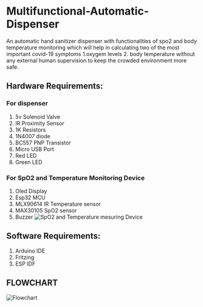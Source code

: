 # Multifunctional-Automatic-Dispenser
An automatic hand sanitizer dispenser with functionalities of spo2 and body temperature monitoring which will help in calculating two of the most important covid-19 symptoms 
1.oxygem levels 
2. body temperature 
without any external human supervision to keep the crowded environment more safe.

## Hardware Requirements:

### For dispenser
1. 5v Solenoid Valve 
2. IR Proximity Sensor
3. 1K Resistors
4. 1N4007 diode
5. BC557 PNP Transistor
6. Micro USB Port 
7. Red LED 
8. Green LED

### For SpO2 and Temperature Monitoring Device
1. Oled Display
2. Esp32 MCU
3. MLX90614 IR Temperature sensor 
4. MAX30105 SpO2 sensor 
5. Buzzer
![SpO2 and Temperature mesuring Device](https://user-images.githubusercontent.com/71844402/119705854-e312a380-be76-11eb-8bec-0a9605df515d.jpg)

## Software Requirements:
1. Arduino IDE
2. Fritzing
3. ESP IDF 

## FLOWCHART

![Flowchart](https://user-images.githubusercontent.com/71844402/119382721-10791900-bce0-11eb-9289-0ca9ac5ffafa.jpg)


